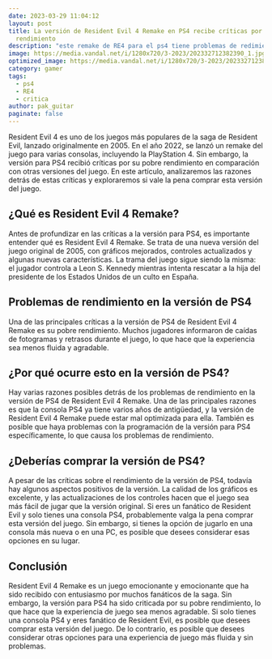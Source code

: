 ```yaml
---
date: 2023-03-29 11:04:12
layout: post
title: La versión de Resident Evil 4 Remake en PS4 recibe críticas por su pobre
  rendimiento
description: "este remake de RE4 para el ps4 tiene problemas de redimiento "
image: https://media.vandal.net/i/1280x720/3-2023/202332712382390_1.jpg.webp
optimized_image: https://media.vandal.net/i/1280x720/3-2023/202332712382390_1.jpg.webp
category: gamer
tags:
  - ps4
  - RE4
  - critica
author: pak_guitar
paginate: false
---
```

Resident Evil 4 es uno de los juegos más populares de la saga de Resident Evil, lanzado originalmente en 2005. En el año 2022, se lanzó un remake del juego para varias consolas, incluyendo la PlayStation 4. Sin embargo, la versión para PS4 recibió críticas por su pobre rendimiento en comparación con otras versiones del juego. En este artículo, analizaremos las razones detrás de estas críticas y exploraremos si vale la pena comprar esta versión del juego.

## ¿Qué es Resident Evil 4 Remake?

Antes de profundizar en las críticas a la versión para PS4, es importante entender qué es Resident Evil 4 Remake. Se trata de una nueva versión del juego original de 2005, con gráficos mejorados, controles actualizados y algunas nuevas características. La trama del juego sigue siendo la misma: el jugador controla a Leon S. Kennedy mientras intenta rescatar a la hija del presidente de los Estados Unidos de un culto en España.

## Problemas de rendimiento en la versión de PS4

Una de las principales críticas a la versión de PS4 de Resident Evil 4 Remake es su pobre rendimiento. Muchos jugadores informaron de caídas de fotogramas y retrasos durante el juego, lo que hace que la experiencia sea menos fluida y agradable.

## ¿Por qué ocurre esto en la versión de PS4?

Hay varias razones posibles detrás de los problemas de rendimiento en la versión de PS4 de Resident Evil 4 Remake. Una de las principales razones es que la consola PS4 ya tiene varios años de antigüedad, y la versión de Resident Evil 4 Remake puede estar mal optimizada para ella. También es posible que haya problemas con la programación de la versión para PS4 específicamente, lo que causa los problemas de rendimiento.

## ¿Deberías comprar la versión de PS4?

A pesar de las críticas sobre el rendimiento de la versión de PS4, todavía hay algunos aspectos positivos de la versión. La calidad de los gráficos es excelente, y las actualizaciones de los controles hacen que el juego sea más fácil de jugar que la versión original. Si eres un fanático de Resident Evil y solo tienes una consola PS4, probablemente valga la pena comprar esta versión del juego. Sin embargo, si tienes la opción de jugarlo en una consola más nueva o en una PC, es posible que desees considerar esas opciones en su lugar.

## Conclusión

Resident Evil 4 Remake es un juego emocionante y emocionante que ha sido recibido con entusiasmo por muchos fanáticos de la saga. Sin embargo, la versión para PS4 ha sido criticada por su pobre rendimiento, lo que hace que la experiencia de juego sea menos agradable. Si solo tienes una consola PS4 y eres fanático de Resident Evil, es posible que desees comprar esta versión del juego. De lo contrario, es posible que desees considerar otras opciones para una experiencia de juego más fluida y sin problemas.